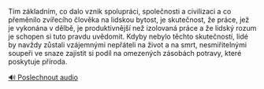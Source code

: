 
Tím základním, co dalo vznik spolupráci, společnosti a civilizaci a co přeměnilo zvířecího člověka na lidskou bytost, je skutečnost, že práce, jež je vykonána v dělbě, je produktivnější než izolovaná práce a že lidský rozum je schopen si tuto pravdu uvědomit. Kdyby nebylo těchto skutečností, lidé by navždy zůstali vzájemnými nepřáteli na život a na smrt, nesmiřitelnými soupeři ve snaze zajistit si podíl na omezených zásobách potravy, které poskytuje příroda.

[🔊 Poslechnout audio](/data/7-paragraphs/audio/chapter_35/para_014-Tm-zkladnm-co-dalo-vznik-spoluprci-spolenos.mp3)
